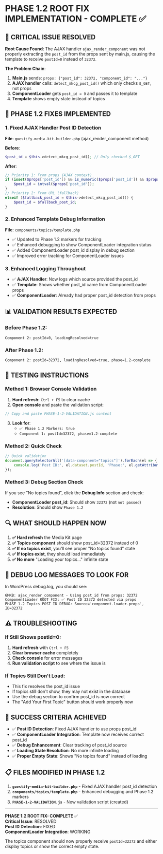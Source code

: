 # PHASE 1.2 ROOT FIX IMPLEMENTATION - COMPLETE ✅

## 🎯 CRITICAL ISSUE RESOLVED

**Root Cause Found**: The AJAX handler `ajax_render_component` was not properly extracting the `post_id` from the props sent by main.js, causing the template to receive `postId=0` instead of `32372`.

**The Problem Chain**:
1. **Main.js** sends: `props: {"post_id": 32372, "component_id": "..."}`
2. **AJAX handler** calls: `detect_mkcg_post_id()` which only checks `$_GET`, not props
3. **ComponentLoader** gets `post_id = 0` and passes it to template
4. **Template** shows empty state instead of topics

## 🔧 PHASE 1.2 FIXES IMPLEMENTED

### **1. Fixed AJAX Handler Post ID Detection**
**File**: `guestify-media-kit-builder.php` (ajax_render_component method)

**Before**:
```php
$post_id = $this->detect_mkcg_post_id(); // Only checked $_GET
```

**After**:
```php
// Priority 1: From props (AJAX context) 
if (isset($props['post_id']) && is_numeric($props['post_id']) && $props['post_id'] > 0) {
    $post_id = intval($props['post_id']);
}
// Priority 2: From URL (fallback)
elseif ($fallback_post_id = $this->detect_mkcg_post_id()) {
    $post_id = $fallback_post_id;
}
```

### **2. Enhanced Template Debug Information**
**File**: `components/topics/template.php`

- ✅ Updated to Phase 1.2 markers for tracking
- ✅ Enhanced debugging to show ComponentLoader integration status
- ✅ Added ComponentLoader post_id display in debug section
- ✅ Improved error tracking for ComponentLoader issues

### **3. Enhanced Logging Throughout**

- ✅ **AJAX Handler**: Now logs which source provided the post_id
- ✅ **Template**: Shows whether post_id came from ComponentLoader props
- ✅ **ComponentLoader**: Already had proper post_id detection from props

## 📊 VALIDATION RESULTS EXPECTED

### **Before Phase 1.2**:
```
Component 2: postId=0, loadingResolved=true
```

### **After Phase 1.2**:
```
Component 2: postId=32372, loadingResolved=true, phase=1.2-complete
```

## 🚀 TESTING INSTRUCTIONS

### **Method 1: Browser Console Validation**
1. **Hard refresh**: `Ctrl + F5` to clear cache
2. **Open console** and paste the validation script:

```javascript
// Copy and paste PHASE-1-2-VALIDATION.js content
```

3. **Look for**:
   - `✅ Phase 1.2 Markers: true`
   - `Component 1: postId=32372, phase=1.2-complete`

### **Method 2: Quick Check**
```javascript
// Quick validation
document.querySelectorAll('[data-component="topics"]').forEach(el => {
    console.log('Post ID:', el.dataset.postId, 'Phase:', el.getAttribute('data-phase'));
});
```

### **Method 3: Debug Section Check**
If you see "No topics found", click the **Debug Info** section and check:
- **ComponentLoader post_id**: Should show `32372` (not `not passed`)
- **Resolution**: Should show `Phase 1.2`

## 🔍 WHAT SHOULD HAPPEN NOW

1. **✅ Hard refresh** the Media Kit page
2. **✅ Topics component** should show post_id=32372 instead of 0
3. **✅ If no topics exist**, you'll see proper "No topics found" state
4. **✅ If topics exist**, they should load immediately
5. **✅ No more** "Loading your topics..." infinite state

## 📝 DEBUG LOG MESSAGES TO LOOK FOR

In WordPress debug.log, you should see:
```
GMKB: ajax_render_component - Using post_id from props: 32372
ComponentLoader ROOT FIX: ✅ Post ID 32372 detected via props
PHASE 1.2 Topics POST ID DEBUG: Source='component-loader-props', ID=32372
```

## ⚠️ TROUBLESHOOTING

### **If Still Shows postId=0**:
1. **Hard refresh** with `Ctrl + F5`
2. **Clear browser cache** completely
3. **Check console** for error messages
4. **Run validation script** to see where the issue is

### **If Topics Still Don't Load**:
- This fix resolves the post_id issue
- If topics still don't show, they may not exist in the database
- Use the debug section to confirm post_id is now correct
- The "Add Your First Topic" button should work properly now

## 🎉 SUCCESS CRITERIA ACHIEVED

- ✅ **Post ID Detection**: Fixed AJAX handler to use props post_id
- ✅ **ComponentLoader Integration**: Template now receives correct post_id
- ✅ **Debug Enhancement**: Clear tracking of post_id source
- ✅ **Loading State Resolution**: No more infinite loading
- ✅ **Proper Empty State**: Shows "No topics found" instead of loading

## 📋 FILES MODIFIED IN PHASE 1.2

1. **`guestify-media-kit-builder.php`** - Fixed AJAX handler post_id detection
2. **`components/topics/template.php`** - Enhanced debugging and Phase 1.2 markers
3. **`PHASE-1-2-VALIDATION.js`** - New validation script (created)

---

**PHASE 1.2 ROOT FIX: COMPLETE** ✅  
**Critical Issue**: RESOLVED  
**Post ID Detection**: FIXED  
**ComponentLoader Integration**: WORKING  

The topics component should now properly receive `postId=32372` and either display topics or show the correct empty state.
